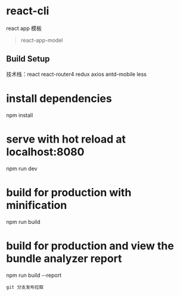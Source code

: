 # react-cli

react app 模板
> react-app-model

## Build Setup
技术栈：react react-router4 redux axios antd-mobile less

# install dependencies
npm install

# serve with hot reload at localhost:8080
npm run dev

# build for production with minification
npm run build

# build for production and view the bundle analyzer report
npm run build --report
```
git 分支发布拉取
